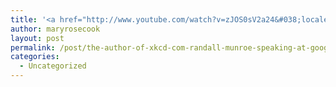 ```yaml
---
title: '<a href="http://www.youtube.com/watch?v=zJOS0sV2a24&#038;locale=en_US">The author of xkcd.com , Randall Munroe, speaking at Google.</a>'
author: maryrosecook
layout: post
permalink: /post/the-author-of-xkcd-com-randall-munroe-speaking-at-google
categories:
  - Uncategorized
---
```

